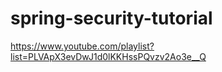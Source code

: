 # spring-security-tutorial
https://www.youtube.com/playlist?list=PLVApX3evDwJ1d0lKKHssPQvzv2Ao3e__Q
